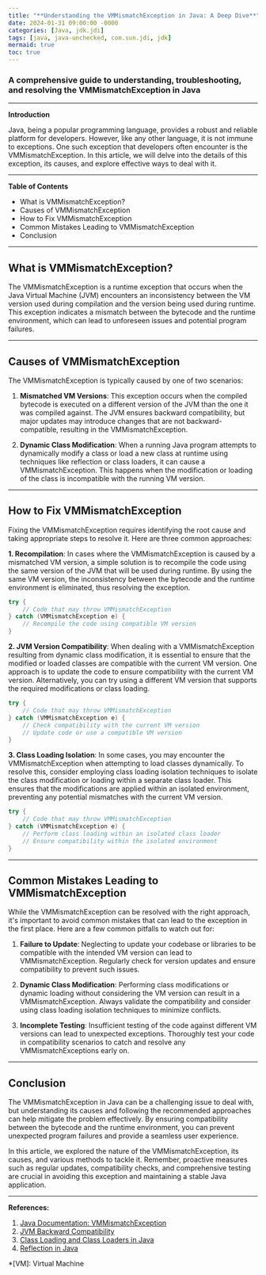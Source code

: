 ```yaml
---
title: "**Understanding the VMMismatchException in Java: A Deep Dive**"
date: 2024-01-31 09:00:00 -0000
categories: [Java, jdk.jdi]
tags: [java, java-unchecked, com.sun.jdi, jdk]
mermaid: true
toc: true
---
```


### A comprehensive guide to understanding, troubleshooting, and resolving the VMMismatchException in Java

---

**Introduction**

Java, being a popular programming language, provides a robust and reliable platform for developers. However, like any other language, it is not immune to exceptions. One such exception that developers often encounter is the VMMismatchException. In this article, we will delve into the details of this exception, its causes, and explore effective ways to deal with it.

---

**Table of Contents**

* What is VMMismatchException?
* Causes of VMMismatchException
* How to Fix VMMismatchException
* Common Mistakes Leading to VMMismatchException
* Conclusion

---

## What is VMMismatchException?

The VMMismatchException is a runtime exception that occurs when the Java Virtual Machine (JVM) encounters an inconsistency between the VM version used during compilation and the version being used during runtime. This exception indicates a mismatch between the bytecode and the runtime environment, which can lead to unforeseen issues and potential program failures.

---

## Causes of VMMismatchException

The VMMismatchException is typically caused by one of two scenarios:

1. **Mismatched VM Versions**: This exception occurs when the compiled bytecode is executed on a different version of the JVM than the one it was compiled against. The JVM ensures backward compatibility, but major updates may introduce changes that are not backward-compatible, resulting in the VMMismatchException.

2. **Dynamic Class Modification**: When a running Java program attempts to dynamically modify a class or load a new class at runtime using techniques like reflection or class loaders, it can cause a VMMismatchException. This happens when the modification or loading of the class is incompatible with the running VM version.

---

## How to Fix VMMismatchException

Fixing the VMMismatchException requires identifying the root cause and taking appropriate steps to resolve it. Here are three common approaches:

**1. Recompilation**: In cases where the VMMismatchException is caused by a mismatched VM version, a simple solution is to recompile the code using the same version of the JVM that will be used during runtime. By using the same VM version, the inconsistency between the bytecode and the runtime environment is eliminated, thus resolving the exception.

```java
try {
    // Code that may throw VMMismatchException
} catch (VMMismatchException e) {
    // Recompile the code using compatible VM version
}
```

**2. JVM Version Compatibility**: When dealing with a VMMismatchException resulting from dynamic class modification, it is essential to ensure that the modified or loaded classes are compatible with the current VM version. One approach is to update the code to ensure compatibility with the current VM version. Alternatively, you can try using a different VM version that supports the required modifications or class loading.

```java
try {
    // Code that may throw VMMismatchException
} catch (VMMismatchException e) {
    // Check compatibility with the current VM version
    // Update code or use a compatible VM version
}
```

**3. Class Loading Isolation**: In some cases, you may encounter the VMMismatchException when attempting to load classes dynamically. To resolve this, consider employing class loading isolation techniques to isolate the class modification or loading within a separate class loader. This ensures that the modifications are applied within an isolated environment, preventing any potential mismatches with the current VM version.

```java
try {
    // Code that may throw VMMismatchException
} catch (VMMismatchException e) {
    // Perform class loading within an isolated class loader
    // Ensure compatibility within the isolated environment
}
```

---

## Common Mistakes Leading to VMMismatchException

While the VMMismatchException can be resolved with the right approach, it's important to avoid common mistakes that can lead to the exception in the first place. Here are a few common pitfalls to watch out for:

1. **Failure to Update**: Neglecting to update your codebase or libraries to be compatible with the intended VM version can lead to VMMismatchException. Regularly check for version updates and ensure compatibility to prevent such issues.

2. **Dynamic Class Modification**: Performing class modifications or dynamic loading without considering the VM version can result in a VMMismatchException. Always validate the compatibility and consider using class loading isolation techniques to minimize conflicts.

3. **Incomplete Testing**: Insufficient testing of the code against different VM versions can lead to unexpected exceptions. Thoroughly test your code in compatibility scenarios to catch and resolve any VMMismatchExceptions early on.

---

## Conclusion

The VMMismatchException in Java can be a challenging issue to deal with, but understanding its causes and following the recommended approaches can help mitigate the problem effectively. By ensuring compatibility between the bytecode and the runtime environment, you can prevent unexpected program failures and provide a seamless user experience.

In this article, we explored the nature of the VMMismatchException, its causes, and various methods to tackle it. Remember, proactive measures such as regular updates, compatibility checks, and comprehensive testing are crucial in avoiding this exception and maintaining a stable Java application.

---

**References:**

1. [Java Documentation: VMMismatchException](https://docs.oracle.com/javase/8/docs/api/java/lang/VMMismatchException.html)
2. [JVM Backward Compatibility](https://www.oracle.com/java/technologies/compatibility-jsp.html)
3. [Class Loading and Class Loaders in Java](https://www.baeldung.com/java-class-loading)
4. [Reflection in Java](https://www.oracle.com/technical-resources/articles/java/javareflection.html)

*[VM]: Virtual Machine
